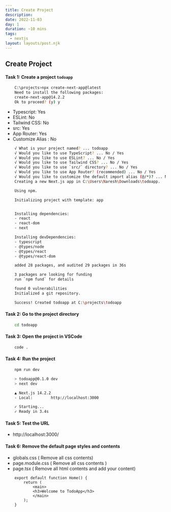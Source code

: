 ```yaml
---
title: Create Project
description: 
date: 2022-11-03
day: 1
duration: ~10 mins
tags:
  - nextjs
layout: layouts/post.njk
---
```


## Create Project

#### Task 1: Create a project `todoapp`

```bash
    C:\projects>npx create-next-app@latest
    Need to install the following packages:
    create-next-app@14.2.2
    Ok to proceed? (y) y
```

* Typescript: Yes
* ESLint: No
* Tailwind CSS: No
* src: Yes
* App Router: Yes
* Customize Alias : No

```bash  
    √ What is your project named? ... todoapp
    √ Would you like to use TypeScript? ... No / Yes
    √ Would you like to use ESLint? ... No / Yes
    √ Would you like to use Tailwind CSS? ... No / Yes
    √ Would you like to use `src/` directory? ... No / Yes
    √ Would you like to use App Router? (recommended) ... No / Yes
    √ Would you like to customize the default import alias (@/*)? ... No / Yes
    Creating a new Next.js app in C:\Users\Naresh\Downloads\todoapp.

    Using npm.

    Initializing project with template: app


    Installing dependencies:
    - react
    - react-dom
    - next

    Installing devDependencies:
    - typescript
    - @types/node
    - @types/react
    - @types/react-dom

    added 28 packages, and audited 29 packages in 36s

    3 packages are looking for funding
    run `npm fund` for details

    found 0 vulnerabilities
    Initialized a git repository.

    Success! Created todoapp at C:\projects\todoapp
```

#### Task 2: Go to the project directory


```bash
    cd todoapp
```

#### Task 3: Open the project in VSCode

```bash
    code .
```

#### Task 4: Run the project

```bash
    npm run dev
```

```bash
    > todoapp@0.1.0 dev
    > next dev

    ▲ Next.js 14.2.2
    - Local:        http://localhost:3000

    ✓ Starting...
    ✓ Ready in 3.4s
```

#### Task 5: Test the URL

* http://localhost:3000/


#### Task 6: Remove the default page styles and contents

* globals.css ( Remove all css contents)
* page.module.css ( Remove all css contents )
* page.tsx ( Remove all html contents and add your content)

```tsx
    export default function Home() {
        return (
            <main>
            <h3>Welcome to TodoApp</h3>
            </main>
        );
    }

```